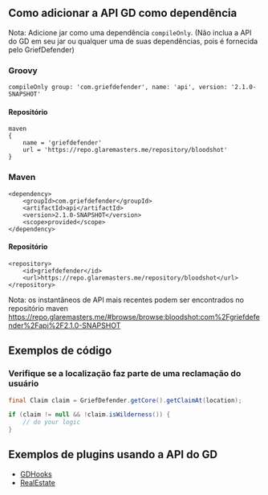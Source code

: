 ## Como adicionar a API GD como dependência

Nota: Adicione jar como uma dependência `compileOnly`. (Não inclua a API do GD em seu jar ou qualquer uma de suas dependências, pois é fornecida pelo GriefDefender)


### Groovy
```
compileOnly group: 'com.griefdefender', name: 'api', version: '2.1.0-SNAPSHOT'
```

#### Repositório
```
maven 
{
    name = 'griefdefender'
    url = 'https://repo.glaremasters.me/repository/bloodshot'
}
```


### Maven
```
<dependency>
    <groupId>com.griefdefender</groupId>
    <artifactId>api</artifactId>
    <version>2.1.0-SNAPSHOT</version>
    <scope>provided</scope>
</dependency>
```

#### Repositório
```
<repository>
    <id>griefdefender</id>
    <url>https://repo.glaremasters.me/repository/bloodshot</url>
</repository>
```

Nota: os instantâneos de API mais recentes podem ser encontrados no repositório maven https://repo.glaremasters.me/#browse/browse:bloodshot:com%2Fgriefdefender%2Fapi%2F2.1.0-SNAPSHOT  


## Exemplos de código

### Verifique se a localização faz parte de uma reclamação do usuário

```java
final Claim claim = GriefDefender.getCore().getClaimAt(location);

if (claim != null && !claim.isWilderness()) {
    // do your logic
}
```


## Exemplos de plugins usando a API do GD

* [GDHooks](https://github.com/bloodmc/GDHooks)
* [RealEstate](https://github.com/bloodmc/RealEstate)